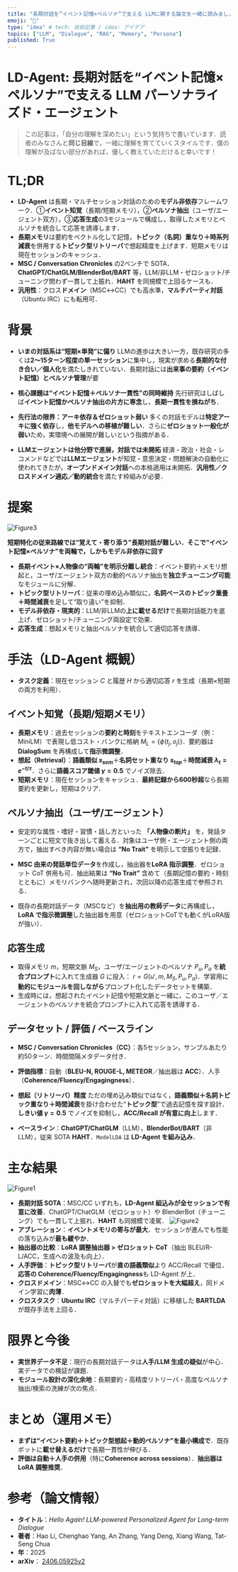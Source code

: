 ```yaml
---
title: "長期対話を“イベント記憶×ペルソナ”で支える LLMに関する論文を一緒に読みましょう！"
emoji: "👋"
type: "idea" # tech: 技術記事 / idea: アイデア
topics: ["LLM", "Dialogue", "RAG", "Memory", "Persona"]
published: True
---
```



# LD-Agent: 長期対話を“イベント記憶×ペルソナ”で支える LLM パーソナライズド・エージェント
> この記事は，「自分の理解を深めたい」という気持ちで書いています．読者のみなさんと**同じ目線**で，一緒に理解を育てていくスタイルです．僕の理解が及ばない部分があれば，優しく教えていただけると幸いです！


# TL;DR
- **LD-Agent** は長期・マルチセッション対話のための**モデル非依存**フレームワーク．①**イベント知覚**（長期/短期メモリ），②**ペルソナ抽出**（ユーザ/エージェント双方），③**応答生成**の3モジュールで構成し，取得したメモリとペルソナを統合して応答を誘導します．
- **長期メモリ**は要約をベクトル化して記憶，**トピック（名詞）重なり＋時系列減衰**を併用する**トピック型リトリーバ**で想起精度を上げます．短期メモリは現在セッションのキャッシュ．
- **MSC / Conversation Chronicles** の2ベンチで SOTA．**ChatGPT/ChatGLM/BlenderBot/BART** 等，LLM/非LLM・ゼロショット/チューニング問わず一貫して上振れ．**HAHT** を同規模で上回るケースも．
- **汎用性**：クロス**ドメイン**（MSC↔CC）でも高水準，**マルチパーティ対話**（Ubuntu IRC）にも転用可．



# 背景

* **いまの対話系は“短期×単発”に偏り**
  LLMの進歩は大きい一方，既存研究の多くは**2〜15ターン程度の単一セッション**に集中し，現実が求める**長期的な付き合い／個人化**を満たしきれていない．長期対話には**出来事の要約（イベント記憶）**と**ペルソナ管理**が要

* **核心課題は“イベント記憶＋ペルソナ一貫性”の同時維持**
  先行研究はしばしば**イベント記憶かペルソナ抽出の片方に専念**し，**長期一貫性を損ねがち**．

* **先行法の限界：アーキ依存＆ゼロショット弱い**
  多くの対話モデルは**特定アーキに強く依存**し，**他モデルへの移植が難しい**．さらに**ゼロショット一般化が弱い**ため，実環境への展開が難しいという指摘がある．

* **LLMエージェントは他分野で進展，対話では未開拓**
  経済・政治・社会・レコメンドなどでは**LLMエージェント**が知覚・意思決定・問題解決の自動化に使われてきたが，**オープンドメイン対話**への本格適用は未開拓．**汎用性／クロスドメイン適応／動的統合**を満たす枠組みが必要．



# 提案
![Figure3](/images/ld_agent_longterm_blog/figure3.png )

**短期特化の従来路線では“覚えて・寄り添う”長期対話が難しい．そこで“イベント記憶×ペルソナ”を両輪で，しかもモデル非依存に回す**

- **長期イベント×人物像の“両輪”を明示分離し統合**：イベント要約＋メモリ想起と，ユーザ/エージェント双方の動的ペルソナ抽出を**独立チューニング可能**なモジュールに分解．
- **トピック型リトリーバ**：従来の埋め込み類似に，**名詞ベースのトピック重畳＋時間減衰**を足して“取り違い”を抑制．
- **モデル非依存・現実的**：LLM/非LLMの**上に載せるだけ**で長期対話能力を底上げ．ゼロショット/チューニング両設定で効果．
- **応答生成**：想起メモリと抽出ペルソナを統合して適切応答を誘導．





# 手法（LD-Agent 概観）

* **タスク定義**：現在セッション $C$ と履歴 $H$ から適切応答 $r$ を生成（長期×短期の両方を利用）．

## イベント知覚（長期/短期メモリ）

* **長期メモリ**：過去セッションの**要約と時刻**をテキストエンコーダ（例：MiniLM）で表現し低コスト・バンクに格納 $M_L=\{\phi(t_j,o_j)\}$．要約器は **DialogSum** を再構成して**指示微調整**．
* **想起（Retrieval）**：**語義類似 $s_{sem}$**＋**名詞セット重なり $s_{top}$**＋**時間減衰 $\lambda_t=e^{-t/\tau}$**．さらに**語義スコア閾値 $\gamma=0.5$** でノイズ除去．
* **短期メモリ**：現在セッションをキャッシュ．**最終記録から600秒超**なら長期要約を更新し，短期はクリア．

## ペルソナ抽出（ユーザ/エージェント）

* 安定的な属性・嗜好・習慣・話し方といった **「人物像の断片」** を，発話ターンごとに短文で抜き出して蓄える．対象はユーザ側・エージェント側の両方で，抽出すべき内容が無い場合は **“No Trait”** を明示して空振りを記録．

* **MSC 由来の発話単位データ**を作成し，抽出器を**LoRA 指示調整**．ゼロショット CoT 併用も可．抽出結果は **“No Trait”** 含めて（長期記憶の要約・時刻とともに）メモリバンクへ随時更新され，次回以降の応答生成で参照される．

* 既存の長期対話データ（MSCなど）を**抽出用の教師データ**に再構成し，**LoRA で指示微調整**した抽出器を用意（ゼロショットCoTでも動くがLoRA版が強い）．



## 応答生成

* 取得メモリ $m$，短期文脈 $M_S$，ユーザ/エージェントのペルソナ $P_u,P_a$ を**統合プロンプト**に入れて生成器 $G$ に投入：
  $r = G(u′, m, M_S, P_u, P_a)$．学習用に**動的にモジュールを回しながら**プロンプト化したデータセットを構築．
* 生成時には，想起されたイベント記憶や短期文脈と一緒に，このユーザ／エージェントのペルソナを統合プロンプトに入れて応答を誘導する．



## データセット / 評価 / ベースライン

* **MSC / Conversation Chronicles（CC）**：各5セッション，サンプルあたり約50ターン．時間間隔メタデータ付き．
* **評価指標**：自動（**BLEU-N, ROUGE-L, METEOR**／抽出器は **ACC**）．人手（**Coherence/Fluency/Engagingness**）．
* **想起（リトリーバ）精度**
  ただの埋め込み類似ではなく，**語義類似＋名詞トピック重なり＋時間減衰**を掛け合わせた“**トピック型**”で過去記憶を探す設計．**しきい値 $\gamma=0.5$** でノイズを抑制し，**ACC/Recall が有意に向上**します．

* **ベースライン**：**ChatGPT/ChatGLM**（LLM），**BlenderBot/BART**（非LLM），従来 SOTA **HAHT**．`ModelLDA` は **LD-Agent を組み込み**．



# 主な結果

![Figure1](/images/ld_agent_longterm_blog/figure1.png )
* **長期対話 SOTA**：MSC/CC いずれも，**LD-Agent 組込みが全セッションで有意に改善**．ChatGPT/ChatGLM（ゼロショット）や BlenderBot（チューニング）でも一貫して上振れ．**HAHT** も同規模で凌駕．
![Figure2](/images/ld_agent_longterm_blog/figure2.png )
* **アブレーション**：**イベントメモリの寄与が最大**．セッションが進んでも性能の落ち込みが**最も緩やか**．
* **抽出器の比較**：**LoRA 調整抽出器 > ゼロショット CoT**（抽出 BLEU/R-L/ACC，生成への波及も向上）．
* **人手評価**：**トピック型リトリーバ**が**直の語義類似**より ACC/Recall で優位．**応答の Coherence/Fluency/Engagingness**も LD-Agent が上．
* **クロスドメイン**：MSC↔CC の入替でも**ゼロショットを大幅超え**，同ドメイン学習に**肉薄**．
* **クロスタスク**：**Ubuntu IRC**（マルチパーティ対話）に移植した **BARTLDA** が既存手法を上回る．


# 限界と今後

* **実世界データ不足**：現行の長期対話データは**人手/LLM 生成の疑似**が中心．実データでの検証が課題．
* **モジュール設計の深化余地**：長期要約・高精度リトリーバ・高度なペルソナ抽出/検索の洗練が次の焦点．



# まとめ（運用メモ）

* **まずは“イベント要約＋トピック型想起＋動的ペルソナ”を最小構成で**．既存ボットに**載せ替えるだけ**で長期一貫性が伸びる．
* **評価は自動＋人手の併用**（特に**Coherence across sessions**）．**抽出器は LoRA 調整推奨**．



# 参考（論文情報）

- **タイトル**：*Hello Again! LLM-powered Personalized Agent for Long-term Dialogue*
- **著者**：Hao Li, Chenghao Yang, An Zhang, Yang Deng, Xiang Wang, Tat-Seng Chua
- **年**：2025
- **arXiv**： [2406.05925v2](https://arxiv.org/abs/2406.05925v2)
